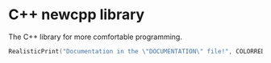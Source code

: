 # C++ newcpp library
The C++ library for more comfortable programming.

```C++
RealisticPrint("Documentation in the \"DOCUMENTATION\" file!", COLORRED, 100);
```
